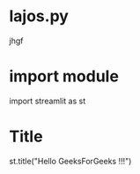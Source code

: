 # lajos.py
jhgf
# import module
import streamlit as st
 
# Title
st.title("Hello GeeksForGeeks !!!")
